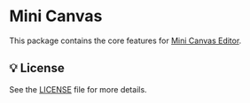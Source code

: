 # Mini Canvas

This package contains the core features for [Mini Canvas Editor](https://github.com/img-js/mini-canvas-editor).

## 💡 License

See the [LICENSE](/LICENSE) file for more details.
